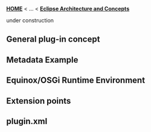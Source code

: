 <!-- Breadcrumb -->
[**HOME**](https://github.com/tthuem/FeatureIDE/wiki) < ... < [**Eclipse Architecture and Concepts**](https://github.com/tthuem/FeatureIDE/wiki/Eclipse-Architecture-and-Concepts)

<!-- Introduction -->
under construction

<!-- Outline -->

<!-- Content -->
## General plug-in concept
## Metadata Example
## Equinox/OSGi Runtime Environment
## Extension points
## plugin.xml
